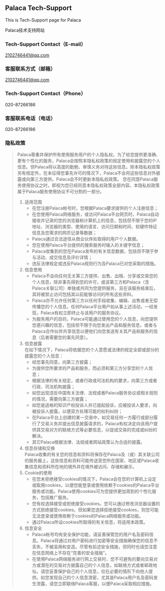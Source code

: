 ## Palaca Tech-Support

This is Tech-Support page for Palaca

Palaca技术支持网站

### Tech-Support Contact（E-mail）
2102746441@qq.com

### 客服联系方式（邮箱）
2102746441@qq.com

### Tech-Support Contact（Phone）
020-87266186

### 客服联系电话（电话）
020-87266186

### 隐私政策
>Palaca尊重并保护所有使用服务用户的个人隐私权。为了给您提供更准确、更有个性化的服务，Palaca会按照本隐私权政策的规定使用和披露您的个人信息。但Palaca将以高度的勤勉、审慎义务对待这些信息。除本隐私权政策另有规定外，在未征得您事先许可的情况下，Palaca不会将这些信息对外披露或向第三方提供。Palaca会不时更新本隐私权政策。 您在同意Palaca服务使用协议之时，即视为您已经同意本隐私权政策全部内容。本隐私权政策属于Palaca服务使用协议不可分割的一部分。 
>1. 适用范围  
>    - 在您注册Palaca帐号时，您根据Palaca要求提供的个人注册信息； 
>    - 在您使用Palaca网络服务，或访问Palaca平台网页时，Palaca自动接收并记录的您的浏览器和计算机上的信息，包括但不限于您的IP地址、浏览器的类型、使用的语言、访问日期和时间、软硬件特征信息及您需求的网页记录等数据； 
>    - Palaca通过合法途径从商业伙伴处取得的用户个人数据。 
>    - 您在使用Palaca平台提供的搜索服务时输入的关键字信息； 
>    - Palaca收集到的您在Palaca发布的有关信息数据，包括但不限于参与活动、成交信息及评价详情； 
>    - 违反法律规定或违反Palaca规则行为及Palaca已对您采取的措施。 
>2. 信息使用 
>    - Palaca不会向任何无关第三方提供、出售、出租、分享或交易您的个人信息，除非事先得到您的许可，或该第三方和Palaca（含Palaca关联公司）单独或共同为您提供服务，且在该服务结束后，其将被禁止访问包括其以前能够访问的所有这些资料。 
>    - Palaca亦不允许任何第三方以任何手段收集、编辑、出售或者无偿传播您的个人信息。任何Palaca平台用户如从事上述活动，一经发现，Palaca有权立即终止与该用户的服务协议。 
>    - 为服务用户的目的，Palaca可能通过使用您的个人信息，向您提供您感兴趣的信息，包括但不限于向您发出产品和服务信息，或者与Palaca合作伙伴共享信息以便他们向您发送有关其产品和服务的信息（后者需要您的事先同意）。 
>3. 信息披露  
>    在如下情况下，Palaca将依据您的个人意愿或法律的规定全部或部分的披露您的个人信息： 
>    - 经您事先同意，向第三方披露； 
>    - 为提供您所要求的产品和服务，而必须和第三方分享您的个人信息； 
>    - 根据法律的有关规定，或者行政或司法机构的要求，向第三方或者行政、司法机构披露；
>    - 如您出现违反中国有关法律、法规或者Palaca服务协议或相关规则的情况，需要向第三方披露；  
>    - 如您是适格的知识产权投诉人并已提起投诉，应被投诉人要求，向被投诉人披露，以便双方处理可能的权利纠纷；
>    - 在Palaca平台上创建的某一交易中，如交易任何一方履行或部分履行了交易义务并提出信息披露请求的，Palaca有权决定向该用户提供其交易对方的联络方式等必要信息，以促成交易的完成或纠纷的解决。  
>    - 其它Palaca根据法律、法规或者网站政策认为合适的披露。  
>4. 信息存储和交换  
>    Palaca收集的有关您的信息和资料将保存在Palaca及（或）其关联公司的服务器上，这些信息和资料可能传送至您所在国家、地区或Palaca收集信息和资料所在地的境外并在境外被访问、存储和展示。 
>5. Cookie的使用 
>    - 在您未拒绝接受cookies的情况下，Palaca会在您的计算机上设定或取用cookies，以便您能登录或使用依赖于cookies的Palaca平台服务或功能。Palaca使用cookies可为您提供更加周到的个性化服务，包括推广服务。  
>    - 您有权选择接受或拒绝接受cookies。您可以通过修改浏览器设置的方式拒绝接受cookies。但如果您选择拒绝接受cookies，则您可能无法登录或使用依赖于cookies的Palaca网络服务或功能。 
>    - 通过Palaca所设cookies所取得的有关信息，将适用本政策。  
>6. 信息安全  
>    - Palaca帐号均有安全保护功能，请妥善保管您的用户名及密码信息。Palaca将通过对用户密码进行加密等安全措施确保您的信息不丢失，不被滥用和变造。尽管有前述安全措施，但同时也请您注意在信息网络上不存在“完善的安全措施”。  
>    - 在使用Palaca网络服务进行网上交易时，您不可避免的要向交易对方或潜在的交易对方披露自己的个人信息，如联络方式或者邮政地址。请您妥善保护自己的个人信息，仅在必要的情形下向他人提供。如您发现自己的个人信息泄密，尤其是Palaca用户名及密码发生泄露，请您立即联络Palaca客服，以便Palaca采取相应措施。
```
